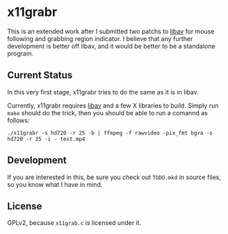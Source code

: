 x11grabr
========

This is an extended work after I submitted two patchs to [libav][] for mouse following and grabbing region indicator. I believe that any further development is better off libav, and it would be better to be a standalone program.

[libav]: http://libav.org/

Current Status
--------------

In this very first stage, x11grabr tries to do the same as it is in libav.

Currently, x11grabr requires [libav][] and a few X libraries to build. Simply run `make` should do the trick, then you should be able to run a comannd as follows:

    ./x11grabr -s hd720 -r 25 -b | ffmpeg -f rawvideo -pix_fmt bgra -s hd720 -r 25 -i - test.mp4

Development
-----------

If you are interested in this, be sure you check out `TODO.mkd` in source files, so you know what I have in mind.

License
-------

GPLv2, because `x11grab.c` is licensed under it.
